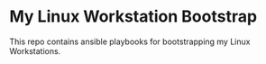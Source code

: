 # My Linux Workstation Bootstrap

This repo contains ansible playbooks for bootstrapping my Linux Workstations.

